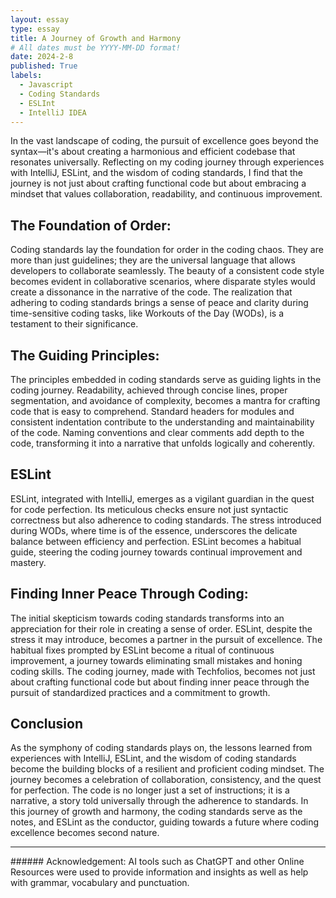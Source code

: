 ```yaml
---
layout: essay
type: essay
title: A Journey of Growth and Harmony
# All dates must be YYYY-MM-DD format!
date: 2024-2-8
published: True
labels:
  - Javascript
  - Coding Standards
  - ESLInt
  - IntelliJ IDEA
---
```


In the vast landscape of coding, the pursuit of excellence goes beyond the syntax—it's about creating a harmonious and efficient codebase that resonates universally. Reflecting on my coding journey through experiences with IntelliJ, ESLint, and the wisdom of coding standards, I find that the journey is not just about crafting functional code but about embracing a mindset that values collaboration, readability, and continuous improvement.

## The Foundation of Order:
Coding standards lay the foundation for order in the coding chaos. They are more than just guidelines; they are the universal language that allows developers to collaborate seamlessly. The beauty of a consistent code style becomes evident in collaborative scenarios, where disparate styles would create a dissonance in the narrative of the code. The realization that adhering to coding standards brings a sense of peace and clarity during time-sensitive coding tasks, like Workouts of the Day (WODs), is a testament to their significance.

## The Guiding Principles:
The principles embedded in coding standards serve as guiding lights in the coding journey. Readability, achieved through concise lines, proper segmentation, and avoidance of complexity, becomes a mantra for crafting code that is easy to comprehend. Standard headers for modules and consistent indentation contribute to the understanding and maintainability of the code. Naming conventions and clear comments add depth to the code, transforming it into a narrative that unfolds logically and coherently.

## ESLint
ESLint, integrated with IntelliJ, emerges as a vigilant guardian in the quest for code perfection. Its meticulous checks ensure not just syntactic correctness but also adherence to coding standards. The stress introduced during WODs, where time is of the essence, underscores the delicate balance between efficiency and perfection. ESLint becomes a habitual guide, steering the coding journey towards continual improvement and mastery.

## Finding Inner Peace Through Coding:
The initial skepticism towards coding standards transforms into an appreciation for their role in creating a sense of order. ESLint, despite the stress it may introduce, becomes a partner in the pursuit of excellence. The habitual fixes prompted by ESLint become a ritual of continuous improvement, a journey towards eliminating small mistakes and honing coding skills. The coding journey, made with Techfolios, becomes not just about crafting functional code but about finding inner peace through the pursuit of standardized practices and a commitment to growth.

## Conclusion
As the symphony of coding standards plays on, the lessons learned from experiences with IntelliJ, ESLint, and the wisdom of coding standards become the building blocks of a resilient and proficient coding mindset. The journey becomes a celebration of collaboration, consistency, and the quest for perfection. The code is no longer just a set of instructions; it is a narrative, a story told universally through the adherence to standards. In this journey of growth and harmony, the coding standards serve as the notes, and ESLint as the conductor, guiding towards a future where coding excellence becomes second nature.

<hr>
###### Acknowledgement: AI tools such as ChatGPT and other Online Resources were used to provide information and insights as well as help with grammar, vocabulary and punctuation.
